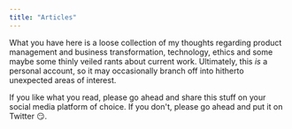 ```yaml
---
title: "Articles"
---
```


What you have here is a loose collection of my thoughts regarding product management and business transformation, technology, ethics and some maybe some thinly veiled rants about current work. Ultimately, this _is_ a personal account, so it may occasionally branch off into hitherto unexpected areas of interest.

If you like what you read, please go ahead and share this stuff on your social media platform of choice. If you don't, please go ahead and put it on Twitter :smirk:.